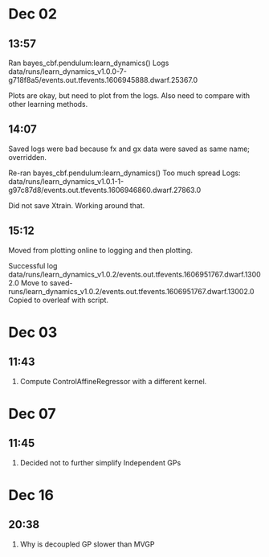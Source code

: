 # Dec 02

## 13:57
Ran bayes_cbf.pendulum:learn_dynamics()
Logs data/runs/learn_dynamics_v1.0.0-7-g718f8a5/events.out.tfevents.1606945888.dwarf.25367.0

Plots are okay, but need to plot from the logs.
Also need to compare with other learning methods.

## 14:07
Saved logs were bad because fx and gx data were saved as same name; overridden.

Re-ran bayes_cbf.pendulum:learn_dynamics()
Too much spread
Logs: data/runs/learn_dynamics_v1.0.1-1-g97c87d8/events.out.tfevents.1606946860.dwarf.27863.0

Did not save Xtrain. Working around that.

## 15:12

Moved from plotting online to logging and then plotting.

Successful log
data/runs/learn_dynamics_v1.0.2/events.out.tfevents.1606951767.dwarf.13002.0
Move to saved-runs/learn_dynamics_v1.0.2/events.out.tfevents.1606951767.dwarf.13002.0
Copied to overleaf with script.

# Dec 03

## 11:43

1. Compute ControlAffineRegressor with a different kernel.

# Dec 07

## 11:45

1. Decided not to further simplify Independent GPs



# Dec 16

## 20:38

1. Why is decoupled GP slower than MVGP
